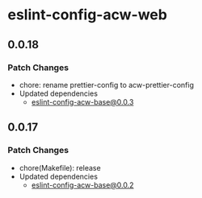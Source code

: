 # eslint-config-acw-web

## 0.0.18

### Patch Changes

- chore: rename prettier-config to acw-prettier-config
- Updated dependencies
  - eslint-config-acw-base@0.0.3

## 0.0.17

### Patch Changes

- chore(Makefile): release
- Updated dependencies
  - eslint-config-acw-base@0.0.2
